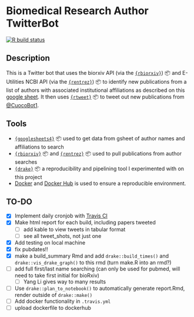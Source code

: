 # Biomedical Research Author TwitterBot

[![R build status](https://github.com/mikecuoco/pub_tweets/workflows/R-CMD-check/badge.svg)](https://github.com/mikecuoco/pub_tweets/actions)
  
## Description
This is a Twitter bot that uses the biorxiv API (via the [`{rbiorxiv}`](https://github.com/nicholasmfraser/biorrxiv)) :package: and E-Utilities NCBI API (via the [`{rentrez}`](https://github.com/ropensci/rentrez)) :package: to identify new publications from a  list of authors with associated institutional affiliations as described on this [google sheet](https://docs.google.com/spreadsheets/d/1pj2ctCbk5YAkfM4WnpShu8vfLxj7qFsCZn6pz78JXzM/edit?usp=sharing). It then uses [`{rtweet}`](https://github.com/mkearney/rtweet) :package: to tweet out new publications from [@CuocoBot1](https://twitter.com/CuocoBot1).

## Tools

- [`{googlesheets4}`](https://github.com/tidyverse/googlesheets4) :package: used to get data from gsheet of author names and affiliations to search
- [`{rbiorxiv}`](https://github.com/nicholasmfraser/biorrxiv) :package: and [`{rentrez}`](https://github.com/ropensci/rentrez) :package: used to pull publications from author searches
- [`{drake}`](https://github.com/ropensci/drake) :package: a reproducibility and pipelining tool I experimented with on this project
- [Docker](https://www.docker.com) and [Docker Hub](https://hub.docker.com) is used to ensure a reproducible environment.

## TO-DO

- [X] Implement daily cronjob with [Travis CI](https://travis-ci.org)
- [X] Make html report for each build, including papers tweeted
  - [ ] add kable to view tweets in tabular format
  - [ ] see all tweet_shots, not just one
- [X] Add testing on local machine
- [X] fix pubdates!!
- [X] make a build_summary Rmd and add `drake::build_times()` and `drake::vis_drake_graph()` to this rmd (turn make.R into an rmd?)
- [ ] add full first/last name searching (can only be used for pubmed, will need to take first initial for bioRxiv)
  - [ ] Yang Li gives way to many results
- [ ] Use `drake::plan_to_notebook()` to automatically generate report.Rmd, render outside of `drake::make()`
- [ ] Add docker functionality in `.travis.yml`
 - [ ] upload dockerfile to dockerhub
